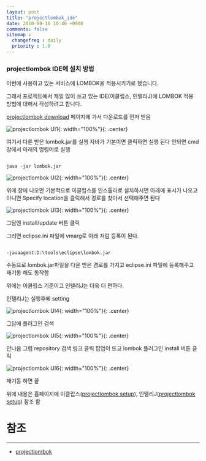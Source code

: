 ```yaml
---
layout: post
title: "projectlombok_ide"
date: 2018-08-16 10:46 +0900
comments: false
sitemap :
  changefreq : daily
  priority : 1.0
---
```


### projectlombok IDE에 설치 방법

이번에 사용하고 있는 서비스에 LOMBOK을 적용시키기로 했습니다.

그래서 프로젝트에서 제일 많이 쓰고 있는 IDE(이클립스, 인텔리J)에 LOMBOK 적용 방법에 대해서 작성하려고 합니다.

[projectlombok download](https://projectlombok.org/download) 페이지에 가서 다운로드를 먼저 받음

![projectlombok UI1](https://sejoung.github.io/images/2018_08_16_01.jpg){: width="100%"}{: .center}

여기서 다룬 받은 lombok.jar를 실행 자바가 기본이면 클릭하면 실행 된다 안되면 cmd 창에서 아래의 명령어로 실행

```

java -jar lombok.jar

```

![projectlombok UI2](https://sejoung.github.io/images/2018_08_16_02.jpg){: width="100%"}{: .center}

위에 창에 나오면 기본적으로 이클립스를 인스톨러로 설치하시면 아래에 표시가 나오고 아니면 Specify location을 클릭해서 경로를 찾아서 선택해주면 된다

![projectlombok UI3](https://sejoung.github.io/images/2018_08_16_03.jpg){: width="100%"}{: .center}

그담엔 install/update 버튼 클릭

그러면 eclipse.ini 파일에 vmarg로 아래 처럼 등록이 된다.

```

-javaagent:D:\tools\eclipse\lombok.jar

```

수동으로 lombok.jar파일을 다운 받은 경로를 가지고  eclipse.ini 파일에 등록해주고 재기동 해도 동작함


위에는 이클립스 기준이고 인텔리J는 더욱 더 편하다.

인텔리J는 실행후에 setting 

![projectlombok UI4](https://sejoung.github.io/images/2018_08_16_04.jpg){: width="100%"}{: .center}

그담에 플러그인 검색

![projectlombok UI5](https://sejoung.github.io/images/2018_08_16_05.jpg){: width="100%"}{: .center}

안나옴 그럼 repository 검색 링크 클릭 팝업이 뜨고 lombok 플러그인 install 버튼 클릭

![projectlombok UI6](https://sejoung.github.io/images/2018_08_16_06.jpg){: width="100%"}{: .center}

재기동 하면 끝

위에 내용은 홈페이지에 이클립스([projectlombok setup](https://projectlombok.org/setup/eclipse)), 
인텔리J([projectlombok setup](https://projectlombok.org/setup/intellij)) 참조 함


# 참조 
-----
* [projectlombok](https://projectlombok.org)

